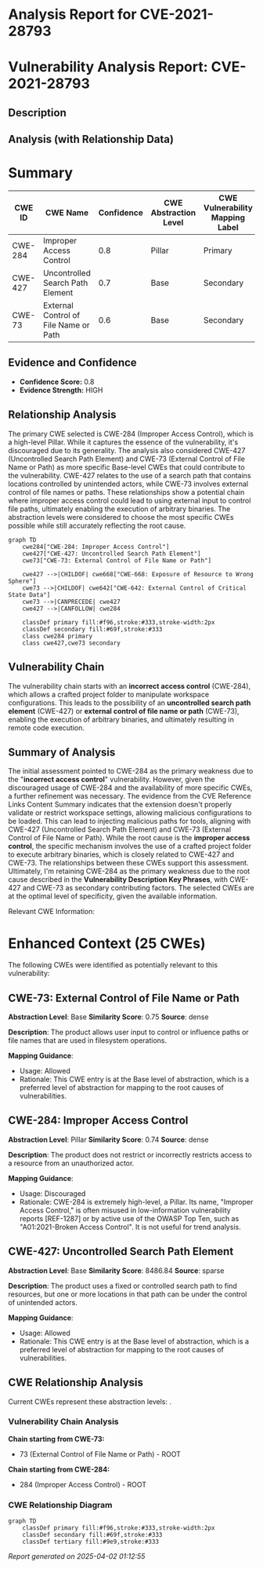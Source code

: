 # Analysis Report for CVE-2021-28793

# Vulnerability Analysis Report: CVE-2021-28793

## Description



## Analysis (with Relationship Data)

# Summary
| CWE ID | CWE Name | Confidence | CWE Abstraction Level | CWE Vulnerability Mapping Label | CWE-Vulnerability Mapping Notes |
|---|---|---|---|---|---|
| CWE-284 | Improper Access Control | 0.8 | Pillar | Primary | Discouraged |
| CWE-427 | Uncontrolled Search Path Element | 0.7 | Base | Secondary | Allowed |
| CWE-73 | External Control of File Name or Path | 0.6 | Base | Secondary | Allowed |

## Evidence and Confidence

*   **Confidence Score:** 0.8
*   **Evidence Strength:** HIGH

## Relationship Analysis
The primary CWE selected is CWE-284 (Improper Access Control), which is a high-level Pillar. While it captures the essence of the vulnerability, it's discouraged due to its generality. The analysis also considered CWE-427 (Uncontrolled Search Path Element) and CWE-73 (External Control of File Name or Path) as more specific Base-level CWEs that could contribute to the vulnerability. CWE-427 relates to the use of a search path that contains locations controlled by unintended actors, while CWE-73 involves external control of file names or paths. These relationships show a potential chain where improper access control could lead to using external input to control file paths, ultimately enabling the execution of arbitrary binaries. The abstraction levels were considered to choose the most specific CWEs possible while still accurately reflecting the root cause.

```mermaid
graph TD
    cwe284["CWE-284: Improper Access Control"]
    cwe427["CWE-427: Uncontrolled Search Path Element"]
    cwe73["CWE-73: External Control of File Name or Path"]

    cwe427 -->|CHILDOF| cwe668["CWE-668: Exposure of Resource to Wrong Sphere"]
    cwe73 -->|CHILDOF| cwe642["CWE-642: External Control of Critical State Data"]
    cwe73 -->|CANPRECEDE| cwe427
    cwe427 -->|CANFOLLOW| cwe284

    classDef primary fill:#f96,stroke:#333,stroke-width:2px
    classDef secondary fill:#69f,stroke:#333
    class cwe284 primary
    class cwe427,cwe73 secondary
```

## Vulnerability Chain
The vulnerability chain starts with an **incorrect access control** (CWE-284), which allows a crafted project folder to manipulate workspace configurations. This leads to the possibility of an **uncontrolled search path element** (CWE-427) or **external control of file name or path** (CWE-73), enabling the execution of arbitrary binaries, and ultimately resulting in remote code execution.

## Summary of Analysis
The initial assessment pointed to CWE-284 as the primary weakness due to the "**incorrect access control**" vulnerability. However, given the discouraged usage of CWE-284 and the availability of more specific CWEs, a further refinement was necessary. The evidence from the CVE Reference Links Content Summary indicates that the extension doesn't properly validate or restrict workspace settings, allowing malicious configurations to be loaded. This can lead to injecting malicious paths for tools, aligning with CWE-427 (Uncontrolled Search Path Element) and CWE-73 (External Control of File Name or Path). While the root cause is the **improper access control**, the specific mechanism involves the use of a crafted project folder to execute arbitrary binaries, which is closely related to CWE-427 and CWE-73. The relationships between these CWEs support this assessment. Ultimately, I'm retaining CWE-284 as the primary weakness due to the root cause described in the **Vulnerability Description Key Phrases**, with CWE-427 and CWE-73 as secondary contributing factors. The selected CWEs are at the optimal level of specificity, given the available information.

Relevant CWE Information:

# Enhanced Context (25 CWEs)
The following CWEs were identified as potentially relevant to this vulnerability:

## CWE-73: External Control of File Name or Path
**Abstraction Level**: Base
**Similarity Score**: 0.75
**Source**: dense

**Description**:
The product allows user input to control or influence paths or file names that are used in filesystem operations.

**Mapping Guidance**:
- Usage: Allowed
- Rationale: This CWE entry is at the Base level of abstraction, which is a preferred level of abstraction for mapping to the root causes of vulnerabilities.

## CWE-284: Improper Access Control
**Abstraction Level**: Pillar
**Similarity Score**: 0.74
**Source**: dense

**Description**:
The product does not restrict or incorrectly restricts access to a resource from an unauthorized actor.

**Mapping Guidance**:
- Usage: Discouraged
- Rationale: CWE-284 is extremely high-level, a Pillar. Its name, "Improper Access Control," is often misused in low-information vulnerability reports [REF-1287] or by active use of the OWASP Top Ten, such as "A01:2021-Broken Access Control". It is not useful for trend analysis.

## CWE-427: Uncontrolled Search Path Element
**Abstraction Level**: Base
**Similarity Score**: 8486.84
**Source**: sparse

**Description**:
The product uses a fixed or controlled search path to find resources, but one or more locations in that path can be under the control of unintended actors.

**Mapping Guidance**:
- Usage: Allowed
- Rationale: This CWE entry is at the Base level of abstraction, which is a preferred level of abstraction for mapping to the root causes of vulnerabilities.


## CWE Relationship Analysis

Current CWEs represent these abstraction levels: .


### Vulnerability Chain Analysis

**Chain starting from CWE-73:**
- 73 (External Control of File Name or Path) - ROOT


**Chain starting from CWE-284:**
- 284 (Improper Access Control) - ROOT



### CWE Relationship Diagram

```mermaid
graph TD
    classDef primary fill:#f96,stroke:#333,stroke-width:2px
    classDef secondary fill:#69f,stroke:#333
    classDef tertiary fill:#9e9,stroke:#333
```



*Report generated on 2025-04-02 01:12:55*
